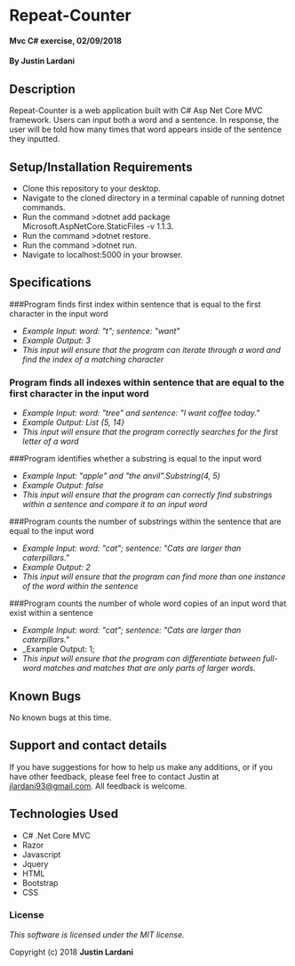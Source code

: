 # Repeat-Counter

#### Mvc C# exercise, 02/09/2018

#### By **Justin Lardani**

## Description

Repeat-Counter is a web application built with C# Asp Net Core MVC framework. Users can input both a word and a sentence. In response, the user will be told how many times that word appears inside of the sentence they inputted.

## Setup/Installation Requirements

* Clone this repository to your desktop.
* Navigate to the cloned directory in a terminal capable of running dotnet commands.
* Run the command >dotnet add package Microsoft.AspNetCore.StaticFiles -v 1.1.3.
* Run the command >dotnet restore.
* Run the command >dotnet run.
* Navigate to localhost:5000 in your browser.

## Specifications

###Program finds first index within sentence that is equal to the first character in the input word
* _Example Input: word: "t"; sentence: "want"_
* _Example Output: 3_
* _This input will ensure that the program can iterate through a word and find the index of a matching character_

### Program finds all indexes within sentence that are equal to the first character in the input word
* _Example Input: word: "tree" and sentence: "I want coffee today."_
* _Example Output: List<int> {5, 14}_
* _This input will ensure that the program correctly searches for the first letter of a word_

###Program identifies whether a substring is equal to the input word
* _Example Input: "apple" and "the anvil".Substring(4, 5)_
* _Example Output: false_
* _This input will ensure that the program can correctly find substrings within a sentence and compare it to an input word_

###Program counts the number of substrings within the sentence that are equal to the input word
* _Example Input: word: "cat"; sentence: "Cats are larger than caterpillars."_
* _Example Output: 2_
* _This input will ensure that the program can find more than one instance of the word within the sentence_

###Program counts the number of whole word copies of an input word that exist within a sentence
* _Example Input: word: "cat"; sentence: "Cats are larger than caterpillars."_
* _Example Output: 1;
* _This input will ensure that the program can differentiate between full-word matches and matches that are only parts of larger words._

## Known Bugs

No known bugs at this time.

## Support and contact details

If you have suggestions for how to help us make any additions, or if you have other feedback, please feel free to contact Justin at jlardani93@gmail.com. All feedback is welcome.

## Technologies Used

* C# .Net Core MVC
* Razor
* Javascript
* Jquery
* HTML
* Bootstrap
* CSS


### License

*This software is licensed under the MIT license.*

Copyright (c) 2018 **Justin Lardani**
